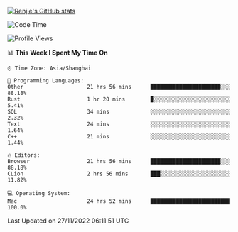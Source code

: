 [![Renjie's GitHub stats](https://github-readme-stats.vercel.app/api?username=liurenjie1024&show_icons=true&theme=chartreuse-dark)](https://github.com/anuraghazra/github-readme-stats)

<!--START_SECTION:waka-->
![Code Time](http://img.shields.io/badge/Code%20Time-377%20hrs%2049%20mins-blue)

![Profile Views](http://img.shields.io/badge/Profile%20Views-20-blue)

📊 **This Week I Spent My Time On** 

```text
⌚︎ Time Zone: Asia/Shanghai

💬 Programming Languages: 
Other                    21 hrs 56 mins      ██████████████████████░░░   88.18% 
Rust                     1 hr 20 mins        █░░░░░░░░░░░░░░░░░░░░░░░░   5.41% 
SQL                      34 mins             ░░░░░░░░░░░░░░░░░░░░░░░░░   2.32% 
Text                     24 mins             ░░░░░░░░░░░░░░░░░░░░░░░░░   1.64% 
C++                      21 mins             ░░░░░░░░░░░░░░░░░░░░░░░░░   1.44%

🔥 Editors: 
Browser                  21 hrs 56 mins      ██████████████████████░░░   88.18% 
CLion                    2 hrs 56 mins       ███░░░░░░░░░░░░░░░░░░░░░░   11.82%

💻 Operating System: 
Mac                      24 hrs 52 mins      █████████████████████████   100.0%

```


 Last Updated on 27/11/2022 06:11:51 UTC
<!--END_SECTION:waka-->

